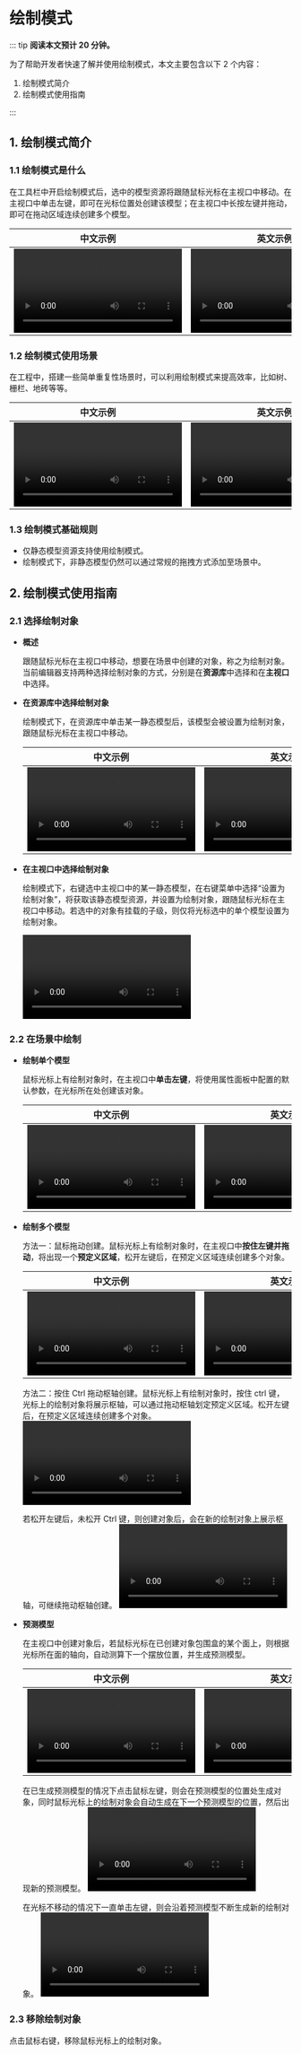 # 绘制模式

::: tip **阅读本文预计 20 分钟。**

为了帮助开发者快速了解并使用绘制模式，本文主要包含以下 2 个内容：

1. 绘制模式简介
2. 绘制模式使用指南

:::

## 1. 绘制模式简介

### 1.1 绘制模式是什么

在工具栏中开启绘制模式后，选中的模型资源将跟随鼠标光标在主视口中移动。在主视口中单击左键，即可在光标位置处创建该模型；在主视口中长按左键并拖动，即可在拖动区域连续创建多个模型。

|中文示例|英文示例|
|-----|-----|
|<video controls src="https://cdn.233xyx.com/athena/online/8d6de33f18c04a36bb5af64b6f097455.mp4"></video>|<video controls src="https://cdn.233xyx.com/athena/online/2ba3999f45ad4db58e4adcda66e7c962.mp4"></video>

### 1.2 绘制模式使用场景

在工程中，搭建一些简单重复性场景时，可以利用绘制模式来提高效率，比如树、栅栏、地砖等等。

|中文示例|英文示例|
|-----|-----|
|<video controls src="https://cdn.233xyx.com/athena/online/55310802f16742cea00306a3ce94245e.mp4"></video>|<video controls src="https://cdn.233xyx.com/athena/online/e5a1a76167bc49efa8dfe3a85d52a1cf.mp4"></video>

### 1.3 绘制模式基础规则

- 仅静态模型资源支持使用绘制模式。
- 绘制模式下，非静态模型仍然可以通过常规的拖拽方式添加至场景中。

## 2. 绘制模式使用指南

### 2.1 选择绘制对象

- **概述**

  跟随鼠标光标在主视口中移动，想要在场景中创建的对象，称之为绘制对象。当前编辑器支持两种选择绘制对象的方式，分别是在**资源库**中选择和在**主视口**中选择。

- **在资源库中选择绘制对象**

  绘制模式下，在资源库中单击某一静态模型后，该模型会被设置为绘制对象，跟随鼠标光标在主视口中移动。

  |中文示例|英文示例|
  |-----|-----|
  |<video controls src="">https://cdn.233xyx.com/athena/online/3299d09b34564ea2a5fb9fea500734a2.mp4</video>|<video controls src="">https://cdn.233xyx.com/athena/online/caad9283cd064e95833b35921789102f.mp4</video>

- **在主视口中选择绘制对象**

  绘制模式下，右键选中主视口中的某一静态模型，在右键菜单中选择“设置为绘制对象”，将获取该静态模型资源，并设置为绘制对象，跟随鼠标光标在主视口中移动。若选中的对象有挂载的子级，则仅将光标选中的单个模型设置为绘制对象。

  <video controls src="https://cdn.233xyx.com/1678432324744_574.mp4"></video>

### 2.2 在场景中绘制

- **绘制单个模型**

  鼠标光标上有绘制对象时，在主视口中**单击左键**，将使用属性面板中配置的默认参数，在光标所在处创建该对象。

  |中文示例|英文示例|
  |-----|-----|
  |<video controls src="">https://cdn.233xyx.com/athena/online/7b95cbb0d7bf423fa35946c4fbd9ee92.mp4</video>|<video controls src="">https://cdn.233xyx.com/athena/online/a6627867718e4e118ce858ab36abd329.mp4</video>

- **绘制多个模型**

  方法一：鼠标拖动创建。鼠标光标上有绘制对象时，在主视口中**按住左键并拖动**，将出现一个**预定义区域**，松开左键后，在预定义区域连续创建多个对象。

  |中文示例|英文示例|
  |-----|-----|
  |<video controls src="">https://cdn.233xyx.com/athena/online/1ce406ae1d704869960fb9b4e4ad2c52.mp4</video>|<video controls src="">https://cdn.233xyx.com/athena/online/529f394ef6c94d16878066e370d4cc40.mp4</video>

  方法二：按住 Ctrl 拖动枢轴创建。鼠标光标上有绘制对象时，按住 ctrl 键，光标上的绘制对象将展示枢轴，可以通过拖动枢轴划定预定义区域。松开左键后，在预定义区域连续创建多个对象。
  <video controls src="https://cdn.233xyx.com/1678877575167_069.mp4"></video>

  若松开左键后，未松开 Ctrl 键，则创建对象后，会在新的绘制对象上展示枢轴，可继续拖动枢轴创建。
  <video controls src="https://cdn.233xyx.com/1678877574776_053.mp4"></video>

- **预测模型**

  在主视口中创建对象后，若鼠标光标在已创建对象包围盒的某个面上，则根据光标所在面的轴向，自动测算下一个摆放位置，并生成预测模型。

  |中文示例|英文示例|
  |-----|-----|
  |<video controls src="">https://cdn.233xyx.com/athena/online/3a7ca04ef6384481bb581eb191247f68.mp4</video>|<video controls src="">https://cdn.233xyx.com/athena/online/a5cda49d3a33456bb6d4404ccf1762eb.mp4</video>

  在已生成预测模型的情况下点击鼠标左键，则会在预测模型的位置处生成对象，同时鼠标光标上的绘制对象会自动生成在下一个预测模型的位置，然后出现新的预测模型。
  <video controls src="https://cdn.233xyx.com/1678877575192_067.mp4"></video>

  在光标不移动的情况下一直单击左键，则会沿着预测模型不断生成新的绘制对象。
  <video controls src="https://cdn.233xyx.com/1678877575081_427.mp4"></video>

### 2.3 移除绘制对象

点击鼠标右键，移除鼠标光标上的绘制对象。
